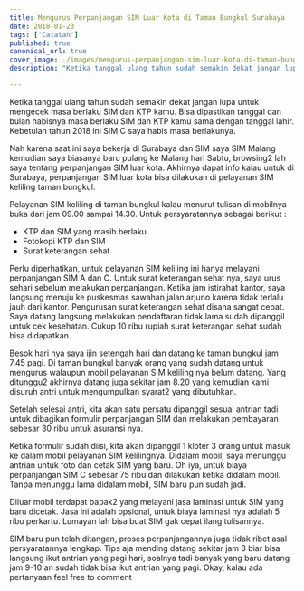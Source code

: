 ```yaml
---
title: Mengurus Perpanjangan SIM Luar Kota di Taman Bungkul Surabaya
date: 2018-01-23
tags: ['Catatan']
published: true
canonical_url: true
cover_image: ./images/mengurus-perpanjangan-sim-luar-kota-di-taman-bungkul-surabaya.jpg
description: "Ketika tanggal ulang tahun sudah semakin dekat jangan lupa untuk mengecek masa berlaku SIM dan KTP kamu. Bisa dipastikan tanggal dan bulan habisnya masa berlaku SIM dan KTP kamu sama dengan tanggal lahir. Kebetulan tahun 2018 ini SIM C saya habis masa berlakunya."

---
```


Ketika tanggal ulang tahun sudah semakin dekat jangan lupa untuk mengecek masa berlaku SIM dan KTP kamu. Bisa dipastikan tanggal dan bulan habisnya masa berlaku SIM dan KTP kamu sama dengan tanggal lahir. Kebetulan tahun 2018 ini SIM C saya habis masa berlakunya.

Nah karena saat ini saya bekerja di Surabaya dan SIM saya SIM Malang kemudian saya biasanya baru pulang ke Malang hari Sabtu, browsing2 lah saya tentang perpanjangan SIM luar kota. Akhirnya dapat info kalau untuk di Surabaya, perpanjangan SIM luar kota bisa dilakukan di pelayanan SIM keliling  taman bungkul.

Pelayanan SIM keliling di taman bungkul kalau menurut tulisan di mobilnya buka dari jam 09.00 sampai 14.30. Untuk persyaratannya sebagai berikut :

- KTP dan SIM yang masih berlaku
- Fotokopi KTP dan SIM
- Surat keterangan sehat

Perlu diperhatikan, untuk pelayanan SIM keliling ini hanya melayani perpanjangan SIM A dan C. Untuk surat keterangan sehat nya, saya urus sehari sebelum melakukan perpanjangan. Ketika jam istirahat kantor, saya langsung menuju ke puskesmas sawahan jalan arjuno karena tidak terlalu jauh dari kantor. Pengurusan surat keterangan sehat disana sangat cepat. Saya datang langsung melakukan pendaftaran tidak lama sudah dipanggil untuk cek kesehatan. Cukup 10 ribu rupiah surat keterangan sehat sudah bisa didapatkan.

Besok hari nya saya ijin setengah hari dan datang ke taman bungkul jam 7.45 pagi. Di taman bungkul banyak orang yang sudah datang untuk mengurus walaupun mobil pelayanan SIM keliling nya belum datang. Yang ditunggu2 akhirnya datang juga sekitar jam 8.20 yang kemudian kami disuruh antri untuk mengumpulkan syarat2 yang dibutuhkan.

Setelah selesai antri, kita akan satu persatu dipanggil sesuai antrian tadi untuk dibagikan formulir perpanjangan SIM dan melakukan pembayaran sebesar 30 ribu untuk asuransi nya.

Ketika formulir sudah diisi, kita akan dipanggil 1 kloter 3 orang untuk masuk ke dalam mobil pelayanan SIM kelilingnya. Didalam mobil, saya menunggu antrian untuk foto dan cetak SIM yang baru. Oh iya, untuk biaya perpanjangan SIM C sebesar 75 ribu dan dilakukan ketika didalam mobil. Tanpa menunggu lama didalam mobil, SIM baru pun sudah jadi.

Diluar mobil terdapat bapak2 yang melayani jasa laminasi untuk SIM yang baru dicetak. Jasa ini adalah opsional, untuk biaya laminasi nya adalah 5 ribu perkartu. Lumayan lah bisa buat SIM gak cepat ilang tulisannya.

SIM baru pun telah ditangan, proses perpanjangannya juga tidak ribet asal persyaratannya lengkap. Tips aja mending datang sekitar jam 8 biar bisa langsung ikut antrian yang pagi hari, soalnya tadi banyak yang baru datang jam 9-10 an sudah tidak bisa ikut antrian yang pagi. Okay, kalau ada pertanyaan feel free to comment
